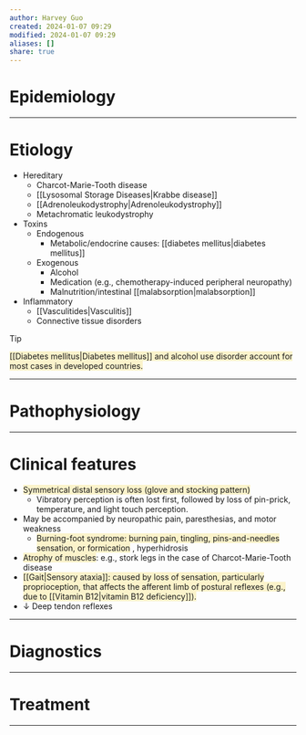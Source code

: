 ```yaml
---
author: Harvey Guo
created: 2024-01-07 09:29
modified: 2024-01-07 09:29
aliases: []
share: true
---
```

# Epidemiology


---
# Etiology
- Hereditary
	- Charcot-Marie-Tooth disease
	- [[Lysosomal Storage Diseases|Krabbe disease]]
	- [[Adrenoleukodystrophy|Adrenoleukodystrophy]]
	- Metachromatic leukodystrophy
- Toxins
	- Endogenous
		- Metabolic/endocrine causes: [[diabetes mellitus|diabetes mellitus]]
	- Exogenous
		- Alcohol
		- Medication (e.g., chemotherapy-induced peripheral neuropathy)
		- Malnutrition/intestinal [[malabsorption|malabsorption]]
- Inflammatory
	- [[Vasculitides|Vasculitis]]
	- Connective tissue disorders

>[!tip] 
><span style="background:rgba(240, 200, 0, 0.2)">[[Diabetes mellitus|Diabetes mellitus]] and alcohol use disorder account for most cases in developed countries.</span>

---
# Pathophysiology


---
# Clinical features
- <span style="background:rgba(240, 200, 0, 0.2)">Symmetrical distal sensory loss (glove and stocking pattern)  </span>
	- Vibratory perception is often lost first, followed by loss of pin-prick, temperature, and light touch perception.
- May be accompanied by neuropathic pain, paresthesias, and motor weakness
	- <span style="background:rgba(240, 200, 0, 0.2)">Burning-foot syndrome: burning pain, tingling, pins-and-needles sensation, or formication</span> , hyperhidrosis
- <span style="background:rgba(240, 200, 0, 0.2)">Atrophy of muscles</span>: e.g., stork legs in the case of Charcot-Marie-Tooth disease
- <span style="background:rgba(240, 200, 0, 0.2)">[[Gait|Sensory ataxia]]: caused by loss of sensation, particularly proprioception, that affects the afferent limb of postural reflexes (e.g., due to [[Vitamin B12|vitamin B12 deficiency]]).</span>
- ↓ Deep tendon reflexes 


---
# Diagnostics


---
# Treatment


---
